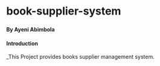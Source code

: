# book-supplier-system
### 
#### By Ayeni Abimbola
#### Introduction
_This Project provides books supplier management system.
